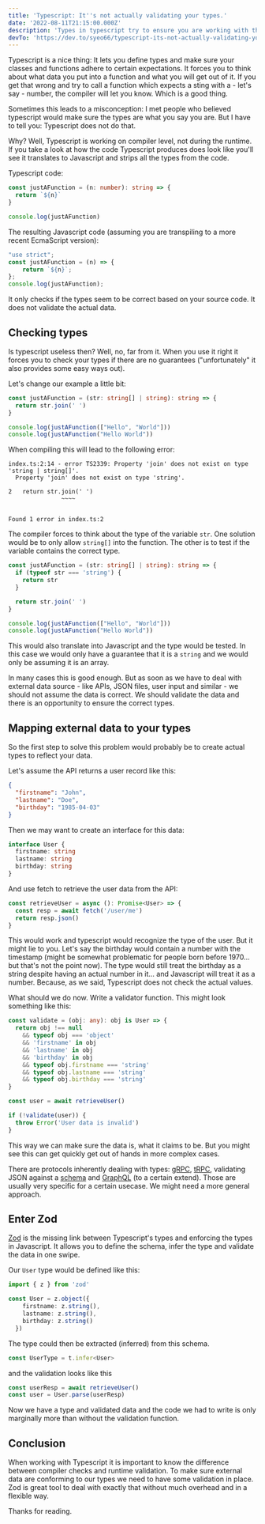 ```yaml
---
title: 'Typescript: It''s not actually validating your types.'
date: '2022-08-11T21:15:00.000Z'
description: 'Types in typescript try to ensure you are working with the data you expect. But...'
devTo: 'https://dev.to/syeo66/typescript-its-not-actually-validating-your-types-1mn3'
---
```


Typescript is a nice thing: It lets you define types and make sure your classes and functions adhere to certain expectations. It forces you to think about what data you put into a function and what you will get out of it. If you get that wrong and try to call a function which expects a sting with a - let's say - number, the compiler will let you know. Which is a good thing.

Sometimes this leads to a misconception: I met people who believed typescript would make sure the types are what you say you are. But I have to tell you: Typescript does not do that.

Why? Well, Typescript is working on compiler level, not during the runtime. If you take a look at how the code Typescript produces does look like you'll see it translates to Javascript and strips all the types from the code. 

Typescript code:
```typescript
const justAFunction = (n: number): string => {
  return `${n}`
}

console.log(justAFunction)
```

The resulting Javascript code (assuming you are transpiling to a more recent EcmaScript version):
```typescript
"use strict";
const justAFunction = (n) => {
    return `${n}`;
};
console.log(justAFunction);
```

It only checks if the types seem to be correct based on your source code. It does not validate the actual data.

## Checking types

Is typescript useless then? Well, no, far from it. When you use it right it forces you to check your types if there are no guarantees ("unfortunately" it also provides  some easy ways out).

Let's change our example a little bit:
```typescript
const justAFunction = (str: string[] | string): string => {
  return str.join(' ') 
}

console.log(justAFunction(["Hello", "World"]))
console.log(justAFunction("Hello World"))
```

When compiling this will lead to the following error:
```
index.ts:2:14 - error TS2339: Property 'join' does not exist on type 'string | string[]'.
  Property 'join' does not exist on type 'string'.

2   return str.join(' ')
               ~~~~


Found 1 error in index.ts:2
```

The compiler forces to think about the type of the variable `str`. One solution would be to only allow `string[]` into the function. The other is to test if the variable contains the correct type. 

```typescript
const justAFunction = (str: string[] | string): string => {
  if (typeof str === 'string') {
    return str
  }

  return str.join(' ') 
}

console.log(justAFunction(["Hello", "World"]))
console.log(justAFunction("Hello World"))
```

This would also translate into Javascript and the type would be tested. In this case we would only have a guarantee that it is a `string` and we would only be assuming it is an array.

In many cases this is good enough. But as soon as we have to deal with external data source - like APIs, JSON files, user input and similar - we should not assume the data is correct. We should validate the data and there is an opportunity to ensure the correct types.

## Mapping external data to your types

So the first step to solve this problem would probably be to create actual types to reflect your data.

Let's assume the API returns a user record like this:

```json
{
  "firstname": "John",
  "lastname": "Doe",
  "birthday": "1985-04-03"
}
```

Then we may want to create an interface for this data:

```typescript
interface User {
  firstname: string
  lastname: string
  birthday: string
}
```

And use fetch to retrieve the user data from the API:

```typescript
const retrieveUser = async (): Promise<User> => {
  const resp = await fetch('/user/me')
  return resp.json()
}
```

This would work and typescript would recognize the type of the user. But it might lie to you. Let's say the birthday would contain a number with the timestamp (might be somewhat problematic for people born before 1970... but that's not the point now). The type would still treat the birthday as a string despite having an actual number in it... and Javascript will treat it as a number. Because, as we said, Typescript does not check the actual values.

What should we do now. Write a validator function. This might look something like this:

```typescript
const validate = (obj: any): obj is User => {
  return obj !== null 
    && typeof obj === 'object'
    && 'firstname' in obj
    && 'lastname' in obj
    && 'birthday' in obj
    && typeof obj.firstname === 'string'
    && typeof obj.lastname === 'string'
    && typeof obj.birthday === 'string'
}

const user = await retrieveUser()

if (!validate(user)) {
  throw Error('User data is invalid')
}
```

This way we can make sure the data is, what it claims to be. But you might see this can get quickly get out of hands in more complex cases.

There are protocols inherently dealing with types: [gRPC](https://grpc.io), [tRPC](https://trpc.io), validating JSON against a [schema](https://json-schema.org) and [GraphQL](https://graphql.org) (to a certain extend). Those are usually very specific for a certain usecase. We might need a more general approach.

## Enter Zod

[Zod](https://zod.dev) is the missing link between Typescript's types and enforcing the types in Javascript. It allows you to define the schema, infer the type and validate the data in one swipe.

Our `User` type would be defined like this:

```typescript
import { z } from 'zod'

const User = z.object({
    firstname: z.string(),
    lastname: z.string(),
    birthday: z.string()
  })
```

The type could then be extracted (inferred) from this schema.

```typescript
const UserType = t.infer<User>
```

and the validation looks like this

```typescript
const userResp = await retrieveUser()
const user = User.parse(userResp)
```

Now we have a type and validated data and the code we had to write is only marginally more than without the validation function.

## Conclusion

When working with Typescript it is important to know the difference between compiler checks and runtime validation. To make sure external data are conforming to our types we need to have some validation in place. Zod is great tool to deal with exactly that without much overhead and in a flexible way.

Thanks for reading.

